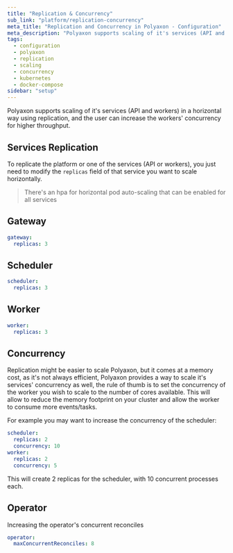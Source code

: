 ```yaml
---
title: "Replication & Concurrency"
sub_link: "platform/replication-concurrency"
meta_title: "Replication and Concurrency in Polyaxon - Configuration"
meta_description: "Polyaxon supports scaling of it's services (API and workers) in a horizontal way using replication, and the user can increase the workers' concurrency for higher throughput."
tags:
  - configuration
  - polyaxon
  - replication
  - scaling
  - concurrency
  - kubernetes
  - docker-compose
sidebar: "setup"
---
```


Polyaxon supports scaling of it's services (API and workers) in a horizontal way using replication, and the user can increase the workers' concurrency for higher throughput.

## Services Replication

To replicate the platform or one of the services (API or workers),
you just need to modify the `replicas` field of that service you want to scale horizontally.

> There's an hpa for horizontal pod auto-scaling that can be enabled for all services

## Gateway

```yaml
gateway:
  replicas: 3
```

## Scheduler

```yaml
scheduler:
  replicas: 3
```

## Worker

```yaml
worker:
  replicas: 3
```

## Concurrency

Replication might be easier to scale Polyaxon, but it comes at a memory cost, as it's not always efficient,
Polyaxon provides a way to scale it's services' concurrency as well,
the rule of thumb is to set the concurrency of the worker you wish to scale to the number of cores available.
This will allow to reduce the memory footprint on your cluster and allow the worker to consume more events/tasks.

For example you may want to increase the concurrency of the scheduler:

```yaml
scheduler:
  replicas: 2
  concurrency: 10
worker:
  replicas: 2
  concurrency: 5
```

This will create 2 replicas for the scheduler, with 10 concurrent processes each.

## Operator

Increasing the operator's concurrent reconciles

```yaml
operator:
  maxConcurrentReconciles: 8
```
